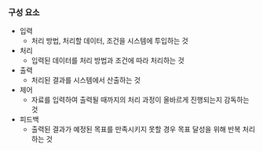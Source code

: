 
### 구성 요소
- 입력
	-  처리 방법, 처리할 데이터, 조건을 시스템에 투입하는 것
- 처리
	- 입력된 데이터를 처리 방법과 조건에 따라 처리하는 것
- 출력
	- 처리된 결과를 시스템에서 산출하는 것
- 제어
	- 자료를 입력하여 출력될 때까지의 처리 과정이 올바르게 진행되는지 감독하는 것
- 피드백
	- 출력된 결과가 예정된 목표를 만족시키지 못할 경우 목표 달성을 위해 반복 처리하는 것